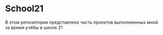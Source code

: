 # School21

В этом репозитории представлено часть проектов выполнеенных мной за время учёбы в школе 21
